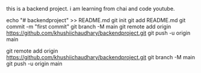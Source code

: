 <!-- chai and backend -->

this is a backend project.
i am learning from chai and code youtube.


echo "# backendproject" >> README.md
git init
git add README.md
git commit -m "first commit"
git branch -M main
git remote add origin https://github.com/khushiichaudhary/backendproject.git
git push -u origin main



git remote add origin https://github.com/khushiichaudhary/backendproject.git
git branch -M main
git push -u origin main